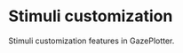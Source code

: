 # Stimuli customization

Stimuli customization features in GazePlotter.

<!-- Content to be added --> 